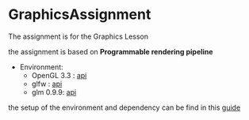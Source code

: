# GraphicsAssignment

The assignment is for the Graphics Lesson

the assignment is based on **Programmable rendering pipeline**

* Environment:
    * OpenGL 3.3 : [api](http://www.hyzgame.org.cn/OpenGL/man3/bottom.php)
    * glfw : [api](http://www.glfw.org/docs/latest/intro_guide.html#lifetime)
    * glm  0.9.9: [api](http://glm.g-truc.net/0.9.9/api/modules.html)

the setup of the environment and dependency can be find in this [guide](https://learnopengl.com/) 
